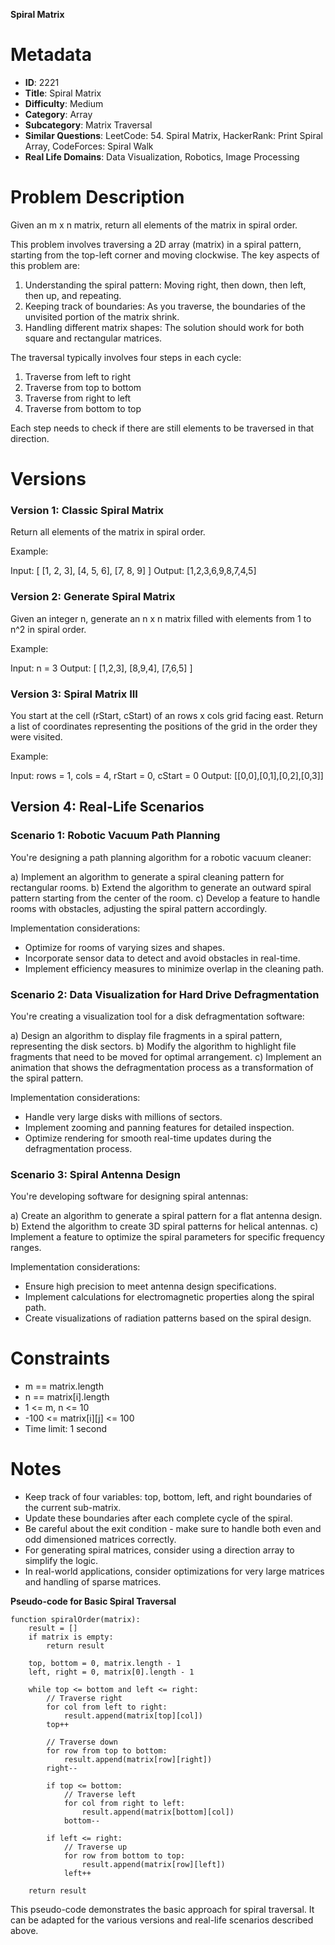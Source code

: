**Spiral Matrix**

# Metadata

- **ID**: 2221
- **Title**: Spiral Matrix
- **Difficulty**: Medium
- **Category**: Array
- **Subcategory**: Matrix Traversal
- **Similar Questions**: LeetCode: 54. Spiral Matrix, HackerRank: Print Spiral Array, CodeForces: Spiral Walk
- **Real Life Domains**: Data Visualization, Robotics, Image Processing

# Problem Description

Given an m x n matrix, return all elements of the matrix in spiral order.

This problem involves traversing a 2D array (matrix) in a spiral pattern, starting from the top-left corner and moving clockwise. The key aspects of this problem are:

1. Understanding the spiral pattern: Moving right, then down, then left, then up, and repeating.
2. Keeping track of boundaries: As you traverse, the boundaries of the unvisited portion of the matrix shrink.
3. Handling different matrix shapes: The solution should work for both square and rectangular matrices.

The traversal typically involves four steps in each cycle:

1. Traverse from left to right
2. Traverse from top to bottom
3. Traverse from right to left
4. Traverse from bottom to top

Each step needs to check if there are still elements to be traversed in that direction.

# Versions

### Version 1: Classic Spiral Matrix

Return all elements of the matrix in spiral order.

Example:

Input:
[
[1, 2, 3],
[4, 5, 6],
[7, 8, 9]
]
Output: [1,2,3,6,9,8,7,4,5]

### Version 2: Generate Spiral Matrix

Given an integer n, generate an n x n matrix filled with elements from 1 to n^2 in spiral order.

Example:

Input: n = 3
Output:
[
[1,2,3],
[8,9,4],
[7,6,5]
]

### Version 3: Spiral Matrix III

You start at the cell (rStart, cStart) of an rows x cols grid facing east. Return a list of coordinates representing the positions of the grid in the order they were visited.

Example:

Input: rows = 1, cols = 4, rStart = 0, cStart = 0
Output: [[0,0],[0,1],[0,2],[0,3]]

## Version 4: Real-Life Scenarios

### Scenario 1: Robotic Vacuum Path Planning

You're designing a path planning algorithm for a robotic vacuum cleaner:

a) Implement an algorithm to generate a spiral cleaning pattern for rectangular rooms.
b) Extend the algorithm to generate an outward spiral pattern starting from the center of the room.
c) Develop a feature to handle rooms with obstacles, adjusting the spiral pattern accordingly.

Implementation considerations:

- Optimize for rooms of varying sizes and shapes.
- Incorporate sensor data to detect and avoid obstacles in real-time.
- Implement efficiency measures to minimize overlap in the cleaning path.

### Scenario 2: Data Visualization for Hard Drive Defragmentation

You're creating a visualization tool for a disk defragmentation software:

a) Design an algorithm to display file fragments in a spiral pattern, representing the disk sectors.
b) Modify the algorithm to highlight file fragments that need to be moved for optimal arrangement.
c) Implement an animation that shows the defragmentation process as a transformation of the spiral pattern.

Implementation considerations:

- Handle very large disks with millions of sectors.
- Implement zooming and panning features for detailed inspection.
- Optimize rendering for smooth real-time updates during the defragmentation process.

### Scenario 3: Spiral Antenna Design

You're developing software for designing spiral antennas:

a) Create an algorithm to generate a spiral pattern for a flat antenna design.
b) Extend the algorithm to create 3D spiral patterns for helical antennas.
c) Implement a feature to optimize the spiral parameters for specific frequency ranges.

Implementation considerations:

- Ensure high precision to meet antenna design specifications.
- Implement calculations for electromagnetic properties along the spiral path.
- Create visualizations of radiation patterns based on the spiral design.

# Constraints

- m == matrix.length
- n == matrix[i].length
- 1 <= m, n <= 10
- -100 <= matrix[i][j] <= 100
- Time limit: 1 second

# Notes

- Keep track of four variables: top, bottom, left, and right boundaries of the current sub-matrix.
- Update these boundaries after each complete cycle of the spiral.
- Be careful about the exit condition - make sure to handle both even and odd dimensioned matrices correctly.
- For generating spiral matrices, consider using a direction array to simplify the logic.
- In real-world applications, consider optimizations for very large matrices and handling of sparse matrices.

**Pseudo-code for Basic Spiral Traversal**

```
function spiralOrder(matrix):
    result = []
    if matrix is empty:
        return result

    top, bottom = 0, matrix.length - 1
    left, right = 0, matrix[0].length - 1

    while top <= bottom and left <= right:
        // Traverse right
        for col from left to right:
            result.append(matrix[top][col])
        top++

        // Traverse down
        for row from top to bottom:
            result.append(matrix[row][right])
        right--

        if top <= bottom:
            // Traverse left
            for col from right to left:
                result.append(matrix[bottom][col])
            bottom--

        if left <= right:
            // Traverse up
            for row from bottom to top:
                result.append(matrix[row][left])
            left++

    return result
```

This pseudo-code demonstrates the basic approach for spiral traversal. It can be adapted for the various versions and real-life scenarios described above.
